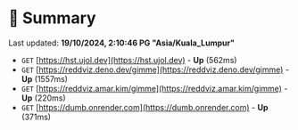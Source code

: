 # 📖 Summary
Last updated: **19/10/2024, 2:10:46 PG "Asia/Kuala_Lumpur"**

- `GET` [https://hst.ujol.dev](https://hst.ujol.dev) - **Up** (562ms)
- `GET` [https://reddviz.deno.dev/gimme](https://reddviz.deno.dev/gimme) - **Up** (1557ms)
- `GET` [https://reddviz.amar.kim/gimme](https://reddviz.amar.kim/gimme) - **Up** (220ms)
- `GET` [https://dumb.onrender.com](https://dumb.onrender.com) - **Up** (371ms)
